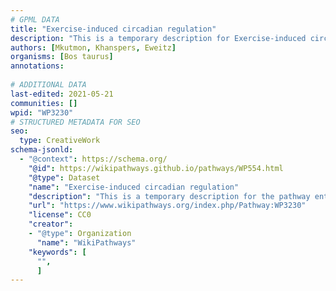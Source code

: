 ```yaml
---
# GPML DATA
title: "Exercise-induced circadian regulation"
description: "This is a temporary description for Exercise-induced circadian regulation"
authors: [Mkutmon, Khanspers, Eweitz]
organisms: [Bos taurus]
annotations:
  
# ADDITIONAL DATA
last-edited: 2021-05-21
communities: []
wpid: "WP3230"
# STRUCTURED METADATA FOR SEO
seo:
  type: CreativeWork
schema-jsonld:
  - "@context": https://schema.org/
    "@id": https://wikipathways.github.io/pathways/WP554.html
    "@type": Dataset
    "name": "Exercise-induced circadian regulation"
    "description": "This is a temporary description for the pathway entitled: Exercise-induced circadian regulation"
    "url": "https://www.wikipathways.org/index.php/Pathway:WP3230"
    "license": CC0
    "creator":
    - "@type": Organization
      "name": "WikiPathways"
    "keywords": [
      "",
      ]
---
```

